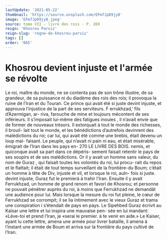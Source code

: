 ```yaml
---
lastUpdate: '2021-05-22'
thumbnail: 'https://source.unsplash.com/EFm7JpD9jy8'
image: 'EFm7JpD9jy8.jpeg'
source: tome VII - livre des rois - P. 269
reign: 'Khosrou Parviz'
reign-slug: 'regne-de-khosrou-parviz'
tags: []
order: '065'
---
```


# Khosrou devient injuste et l'armée se révolte

Le roi, maître du monde, ne se contenta pas de son trône illustre, de sa grandeur, de sa puissance ni du diadème des rois des rois; il provoqua la ruine dé l’Iran et du Touran. Ce prince qui avait été si
juste devint injuste, et approuva l’injustice de la part de ses serviteurs. F errukhzad,’ fils d’Azermigan, ar-
riva, farouche de mine et toujours mécontent de ses inférieurs. Il s’imposait lui-même des fatigues inouies ,
il n’avait envie que de former de nouveaux trésors.
Il extorquait à tout le monde des richesses, il brouil-
lait tout le monde, et les bénédictions d’autrefois devinrent des malédictions du roi; car lui, qui avait été comme une brebis, était devenu un loup mal- faisant. Le peuple, qui n’avait ni pain ni eau, et était misérable, émigrait de l’Iran dans les pays en-
270 LE LIVRE DES BOIS.
nemis, et quiconque avait sa part dans ce dépéris-
sement faisait retentir le pays de ses soupirs et de ses malédictions.
Or il y avait un homme sans valeur, du nom de
Guraz , qui faisait toutes les volontés du roi, lui procu-
rait du repos et le flattait; il était de tout temps surveillant de la frontière-du Boum; c’était un homme
à tête de Div, injuste et vil, et lorsque le roi, auln- fois si juste. devint injuste, Guraz fut le premierà
à trahir l’Iran. Ensuite il y avait Ferrukhzad, un
homme de grand renom et favori de Khosrou; et personne ne pouvait pénétrer auprès du roi, à moins
que Ferrukhzad ne demandât une audience pour lui.
Mais lorsque la mesure du roi fut pleine, le cœur
de Ferrukhzad se corrompit; il se lia intimement
avec le vieux Guraz et trama une conspiration i s’étendait de pays en pays. Le Sipehbed Guraz écrivit
au Kaïsar une lettre et lui inspira une mauvaise pen- sée en lui mandant: «Lève-toi et prend l’Iran, je
«serai le premier. à te venir en aide.» Le Kaiser, ayant lu cette lettre, amena une armée pour livrer bataille, il amena à l’instant une armée de Boum
et arriva sur la frontière du pays cultivé de l’Iran.
